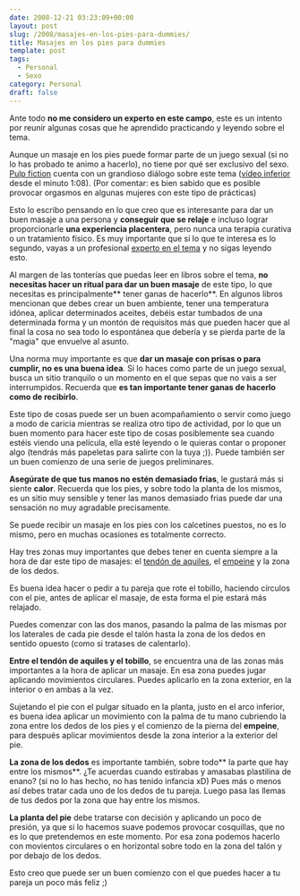 ```yaml
---
date: 2008-12-21 03:23:09+00:00
layout: post
slug: /2008/masajes-en-los-pies-para-dummies/
title: Masajes en los pies para dummies
template: post
tags:
  - Personal
  - Sexo
category: Personal
draft: false
---
```


Ante todo **no me considero un experto en este campo**, este es un intento por reunir algunas cosas que he aprendido practicando y leyendo sobre el tema.

Aunque un masaje en los pies puede formar parte de un juego sexual (si no lo has probado te animo a hacerlo), no tiene por qué ser exclusivo del sexo. [Pulp fiction](http://es.wikipedia.org/wiki/Pulp_Fiction) cuenta con un grandioso diálogo sobre este tema ([vídeo inferior](http://www.youtube.com/watch?v=klKvQOmC7AQ) desde el minuto 1:08). (Por comentar: es bien sabido que es posible provocar orgasmos en algunas mujeres con este tipo de prácticas)




Esto lo escribo pensando en lo que creo que es interesante para dar un buen masaje a una persona y **conseguir que se relaje** e incluso lograr proporcionarle **una experiencia placentera**, pero nunca una terapia curativa o un tratamiento físico. Es muy importante que si lo que te interesa es lo segundo, vayas a un profesional [experto en el tema](http://es.wikipedia.org/wiki/Reflexolog%C3%ADa_(terapia)) y no sigas leyendo esto.

Al margen de las tonterías que puedas leer en libros sobre el tema, **no necesitas hacer un ritual para dar un buen masaje** de este tipo, lo que necesitas es  principalmente** tener ganas de hacerlo**. En algunos libros mencionan que debes crear un buen ambiente, tener una temperatura idónea, aplicar determinados aceites, debéis estar tumbados de una determinada forma y un montón de requisitos más que pueden hacer que al final la cosa no sea todo lo espontánea que debería y se pierda parte de la "magia" que envuelve al asunto.

Una norma muy importante es que **dar un masaje con prisas o para cumplir, no es una buena idea**. Si lo haces como parte de un juego sexual, busca un sitio tranquilo o un momento en el que sepas que no vais a ser interrumpidos. Recuerda que **es tan importante tener ganas de hacerlo como de recibirlo**.

Este tipo de cosas puede ser un buen acompañamiento o servir como juego a modo de caricia mientras se realiza otro tipo de actividad, por lo que un buen momento para hacer este tipo de cosas posiblemente sea cuando estéis viendo una película, ella esté leyendo o le quieras contar o proponer algo (tendrás más papeletas para salirte con la tuya ;)). Puede también ser un buen comienzo de una serie de juegos preliminares.

**Asegúrate de que tus manos no estén demasiado frias**, le gustará más si siente **calor**. Recuerda que los pies, y sobre todo la planta de los mismos, es un sitio muy sensible y tener las manos demasiado frias puede dar una sensación no muy agradable precisamente.

Se puede recibir un masaje en los pies con los calcetines puestos, no es lo mismo, pero en muchas ocasiones es totalmente correcto.

Hay tres zonas muy importantes que debes tener en cuenta siempre a la hora de dar este tipo de masajes: el [tendón de aquiles](http://es.wikipedia.org/wiki/Tend%C3%B3n_de_Aquiles), el [empeine](http://es.wikipedia.org/wiki/Empeine_(pie)) y la zona de los dedos.

Es buena idea hacer o pedir a tu pareja que rote el tobillo, haciendo círculos con el pie, antes de aplicar el masaje, de esta forma el pie estará más relajado.

Puedes comenzar con las dos manos, pasando la palma de las mismas por los laterales de cada pie desde el talón hasta la zona de los dedos en sentido opuesto (como si tratases de calentarlo).

**Entre el tendón de aquiles y el tobillo**, se encuentra una de las zonas más importantes a la hora de aplicar un masaje. En esa zona puedes jugar aplicando movimientos circulares. Puedes aplicarlo en la zona exterior, en la interior o en ambas a la vez.

Sujetando el pie con el pulgar situado en la planta, justo en el arco inferior, es buena idea aplicar un movimiento con la palma de tu mano cubriendo la zona entre los dedos de los pies y el comienzo de la pierna del **empeine**, para después aplicar movimientos desde la zona interior a la exterior del pie.

**La zona de los dedos** es importante también, sobre todo** la parte que hay entre los mismos**. ¿Te acuerdas cuando estirabas y amasabas plastilina de enano? (si no lo has hecho, no has tenido infancia xD) Pues más o menos así debes tratar cada uno de los dedos de tu pareja. Luego pasa las llemas de tus dedos por la zona que hay entre los mismos.

**La planta del pie** debe tratarse con decisión y aplicando un poco de presión, ya que si lo hacemos suave podemos provocar cosquillas, que no es lo que pretendemos en este momento. Por esa zona podemos hacerlo con movientos circulares o en horizontal sobre todo en la zona del talón y por debajo de los dedos.

Esto creo que puede ser un buen comienzo con el que puedes hacer a tu pareja un poco más feliz ;)
